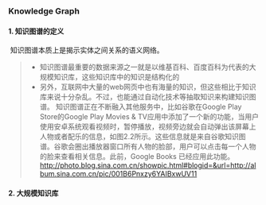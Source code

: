### Knowledge Graph 

#### 1. 知识图谱的定义

​	知识图谱本质上是揭示实体之间关系的语义网络。

>- 知识图谱最重要的数据来源之一就是以维基百科、百度百科为代表的大规模知识库，这些知识库中的知识是结构化的
>- 另外，互联网中大量的web网页中也有海量的知识，但这些相比于知识库来说十分杂乱。不过，也能通过自动化技术等抽取知识来构建知识图谱。
> 知识图谱正在不断融入其他服务中，比如谷歌在Google Play Store的Google Play Movies & TV应用中添加了一个新的功能，当用户使用安卓系统观看视频时，暂停播放，视频旁边就会自动弹出该屏幕上人物或者配乐的信息，如图2.2所示。这些信息就是来自谷歌知识图谱。谷歌会圈出播放器窗口所有人物的脸部，用户可以点击每一个人物的脸来查看相关信息。此前，Google Books 已经应用此功能。http://photo.blog.sina.com.cn/showpic.html#blogid=&url=http://album.sina.com.cn/pic/001B6Pnxzy6YAIBxwUV11
#### 2. 大规模知识库

